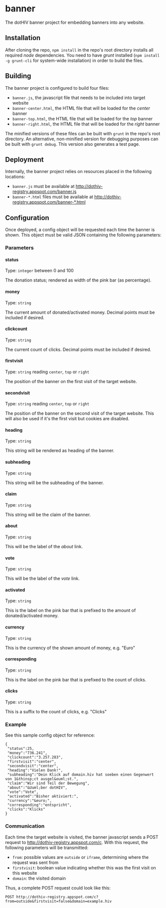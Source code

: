 # banner

The dotHIV banner project for embedding banners into any website.

## Installation

After cloning the repo, `npm install` in the repo's root directory installs all required *node* dependencies. You need to have *grunt* installed (`npm install -g grunt-cli` for system-wide installation) in order to build the files.

## Building

The banner project is configured to build four files:
 - `banner.js`, the javascript file that needs to be included into target website
 - `banner-center.html`, the HTML file that will be loaded for the *center* banner
 - `banner-top.html`, the HTML file that will be loaded for the *top* banner
 - `banner-right.html`, the HTML file that will be loaded for the *right* banner

The minified versions of these files can be built with `grunt` in the repo's root directory. An alternative, non-minified version for debugging purposes can be built with `grunt debug`. This version also generates a test page.

## Deployment

Internally, the banner project relies on resources placed in the following locations:
 - `banner.js` must be available at http://dothiv-registry.appspot.com/banner.js
 - `banner-*.html` files must be available at http://dothiv-registry.appspot.com/banner-*.html

## Configuration

Once deployed, a config object will be requested each time the banner is shown. This object must be valid JSON containing the following parameters:

### Parameters

#### status

Type: `integer` between 0 and 100

The donation status; rendered as width of the pink bar (as percentage).

#### money

Type: `string`

The current amount of donated/activated money. Decimal points must be included if desired.

#### clickcount

Type: `string`

The current count of clicks. Decimal points must be included if desired.

#### firstvisit

Type: `string` reading `center`, `top` or `right`

The position of the banner on the first visit of the target website.

#### secondvisit

Type: `string` reading `center`, `top` or `right`

The position of the banner on the second visit of the target website. This will also be used if it's the first visit but cookies are disabled.

#### heading

Type: `string`

This string will be rendered as heading of the banner.

#### subheading

Type: `string`

This string will be the subheading of the banner.

#### claim

Type: `string`

This string will be the claim of the banner.

#### about

Type: `string`

This will be the label of the *about* link.

#### vote

Type: `string`

This will be the label of the *vote* link.

#### activated

Type: `string`

This is the label on the pink bar that is prefixed to the amount of donated/activated money.

#### currency

Type: `string`

This is the currency of the shown amount of money, e.g. "Euro"

#### corresponding

Type: `string`

This is the label on the pink bar that is prefixed to the count of clicks.

#### clicks

Type: `string`

This is a suffix to the count of clicks, e.g. "Clicks"

### Example

See this sample config object for reference:

    {
     "status":25,
     "money":"736.241",
     "clickcount":"3.257.283",
     "firstvisit":"center",
     "secondvisit":"center",
     "heading":"Vielen Dank!",
     "subheading":"Dein Klick auf domain.hiv hat soeben einen Gegenwert von 1&thinsp;ct ausgel&ouml;st.",
     "claim":"Wir sind Teil der Bewegung",
     "about":"&Uuml;ber dotHIV",
     "vote":"Vote",
     "activated":"Bisher aktiviert:",
     "currency":"&euro;",
     "corresponding":"entspricht",
     "clicks":"Klicks"
    }

### Communication

Each time the target website is visited, the banner javascript sends a POST request to http://dothiv-registry.appspot.com/c. With this request, the following parameters will be transmitted:

 - `from`: possible values are `outside` or `iframe`, determining where the request was sent from
 - `firstvisit`: boolean value indicating whether this was the first visit on this website
 - `domain`: the visited domain

Thus, a complete POST request could look like this:

```
POST http://dothiv-registry.appspot.com/c?from=outside&firstvisit=false&domain=example.hiv
```
